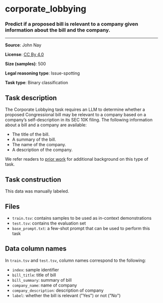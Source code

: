 # corporate_lobbying 

### Predict if a proposed bill is relevant to a company given information about the bill and the company.
---



**Source**: John Nay

**License**: [CC By 4.0](https://creativecommons.org/licenses/by/4.0/)

**Size (samples)**: 500

**Legal reasoning type**: Issue-spotting

**Task type**: Binary classification
 
## Task description
 
The Corporate Lobbying task requires an LLM to determine whether a proposed Congressional bill may be relevant to a company based on a company’s self-description in its SEC 10K filing. The following information about a bill and a company are available:

- The title of the bill.
- A summary of the bill.
- The name of the company.
- A description of the company.

We refer readers to [prior work](https://journals.plos.org/plosone/article?id=10.1371/journal.pone.0176999) for additional background on this type of task.

## Task construction

This data was manually labeled.

## Files

- `train.tsv`: contains samples to be used as in-context demonstrations
- `test.tsv`: contains the evaluation set
- `base_prompt.txt`: a few-shot prompt that can be used to perform this task

## Data column names

In `train.tsv` and `test.tsv`, column names correspond to the following:
- `index`: sample identifier
 - `bill_title`: title of bill
 - `bill_summary`: summary of bill
 - `company_name`: name of company
 - `company_description`: description of company
 - `label`: whether the bill is relevant ("Yes") or not ("No")
